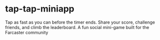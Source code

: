 # tap-tap-miniapp
Tap as fast as you can before the timer ends. Share your score, challenge friends, and climb the leaderboard. A fun social mini-game built for the Farcaster community
